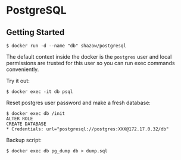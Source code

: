 # PostgreSQL

## Getting Started

```shell
$ docker run -d --name "db" shazow/postgresql
```

The default context inside the docker is the `postgres` user and local
permissions are trusted for this user so you can run exec commands conveniently.

Try it out:

```shell
$ docker exec -it db psql
```

Reset postgres user password and make a fresh database:

```shell
$ docker exec db /init
ALTER ROLE
CREATE DATABASE
* Credentials: url="postgresql://postgres:XXX@172.17.0.32/db"
```

Backup script:

```shell
$ docker exec db pg_dump db > dump.sql
```
